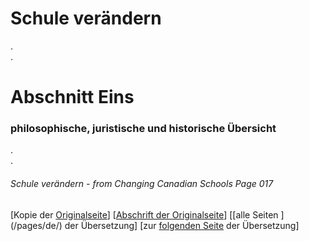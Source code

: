 # Schule verändern
.  
.  
# Abschnitt Eins
### philosophische, juristische und historische Übersicht

.  
.  

###### Schule verändern - from Changing Canadian Schools Page 017

[Kopie der [Originalseite](/copies-from-original/CCS017.png)]
[[Abschrift der Originalseite](/en/Changing_Canadian_Schools-017)]
[[alle Seiten ] (/pages/de/) der Übersetzung]
[zur [folgenden Seite](Changing_Canadian_Schools-de-018) der Übersetzung]
